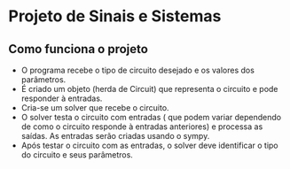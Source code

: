 # Projeto de Sinais e Sistemas

## Como funciona o projeto

* O programa recebe o tipo de circuito desejado e os valores dos parâmetros.
* É criado um objeto (herda de Circuit) que representa o circuito e pode responder à entradas.
* Cria-se um solver que recebe o circuito.
* O solver testa o circuito com entradas ( que podem variar dependendo de como o circuito responde à entradas anteriores) e processa as saídas. As entradas serão criadas usando o sympy.
* Após testar o circuito com as entradas, o solver deve identificar o tipo do circuito e seus parâmetros.